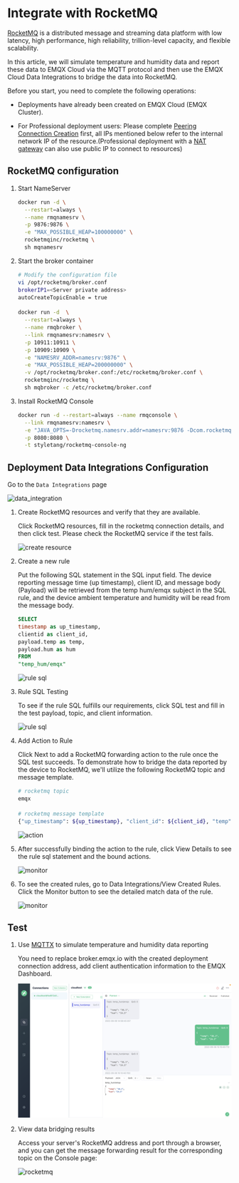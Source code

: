 # Integrate with RocketMQ

[RocketMQ](https://rocketmq.apache.org/docs/4.x/) is a distributed message and streaming data platform with low latency, high performance, high reliability, trillion-level capacity, and flexible scalability.

In this article, we will simulate temperature and humidity data and report these data to EMQX Cloud via the MQTT protocol and then use the EMQX Cloud Data Integrations to bridge the data into RocketMQ.

Before you start, you need to complete the following operations:

* Deployments have already been created on EMQX Cloud (EMQX Cluster).

* For Professional deployment users: Please complete [Peering Connection Creation](../deployments/vpc_peering.md) first, all IPs mentioned below refer to the internal network IP of the resource.(Professional deployment with a [NAT gateway](../vas/nat-gateway.md) can also use public IP to connect to resources)

## RocketMQ configuration

1. Start NameServer

    ```bash
    docker run -d \
      --restart=always \
      --name rmqnamesrv \
      -p 9876:9876 \
      -e "MAX_POSSIBLE_HEAP=100000000" \
      rocketmqinc/rocketmq \
      sh mqnamesrv
   ```

2. Start the broker container

    ```bash
   # Modify the configuration file
   vi /opt/rocketmq/broker.conf
   brokerIP1=<Server private address>
   autoCreateTopicEnable = true

   docker run -d  \
      --restart=always \
      --name rmqbroker \
      --link rmqnamesrv:namesrv \
      -p 10911:10911 \
      -p 10909:10909 \
      -e "NAMESRV_ADDR=namesrv:9876" \
      -e "MAX_POSSIBLE_HEAP=200000000" \
      -v /opt/rocketmq/broker.conf:/etc/rocketmq/broker.conf \
      rocketmqinc/rocketmq \
      sh mqbroker -c /etc/rocketmq/broker.conf  
   ```

3. Install RocketMQ Console

    ```bash
    docker run -d --restart=always --name rmqconsole \
      --link rmqnamesrv:namesrv \
      -e "JAVA_OPTS=-Drocketmq.namesrv.addr=namesrv:9876 -Dcom.rocketmq.sendMessageWithVIPChannel=false" \
      -p 8080:8080 \
      -t styletang/rocketmq-console-ng
    ```

## Deployment Data Integrations Configuration

Go to the `Data Integrations` page

   ![data_integration](./_assets/data_integration_rocketmq.png)

1. Create RocketMQ resources and verify that they are available.

   Click RocketMQ resources, fill in the rocketmq connection details, and then click test. Please check the RocketMQ service if the test fails.

   ![create resource](./_assets/rocketmq_create_resource.png)

2. Create a new rule

   Put the following SQL statement in the SQL input field. The device reporting message time (up timestamp), client ID, and message body (Payload) will be retrieved from the temp hum/emqx subject in the SQL rule, and the device ambient temperature and humidity will be read from the message body.

   ```sql
   SELECT 
   timestamp as up_timestamp, 
   clientid as client_id, 
   payload.temp as temp,
   payload.hum as hum
   FROM
   "temp_hum/emqx"
   ```

   ![rule sql](./_assets/rocketmq_create_sql.png)

3. Rule SQL Testing

   To see if the rule SQL fulfills our requirements, click SQL test and fill in the test payload, topic, and client information.

   ![rule sql](./_assets/rocketmq_create_sql_test.png)

4. Add Action to Rule

   Click Next to add a RocketMQ forwarding action to the rule once the SQL test succeeds. To demonstrate how to bridge the data reported by the device to RocketMQ, we'll utilize the following RocketMQ topic and message template.

   ```bash
   # rocketmq topic
   emqx
   
   # rocketmq message template 
   {"up_timestamp": ${up_timestamp}, "client_id": ${client_id}, "temp": ${temp}, "hum": ${hum}}
   ```

   ![action](./_assets/rocketmq_action.png)

5. After successfully binding the action to the rule, click View Details to see the rule sql statement and the bound actions.

   ![monitor](./_assets/rocketmq_rule_engine_detail.png)

6. To see the created rules, go to Data Integrations/View Created Rules. Click the Monitor button to see the detailed match data of the rule.

   ![monitor](./_assets/rocketmq_monitor.png)

## Test

1. Use [MQTTX](https://mqttx.app/) to simulate temperature and humidity data reporting

   You need to replace broker.emqx.io with the created deployment connection address, add client authentication information to the EMQX Dashboard.

   ![MQTTX](./_assets/mqttx_publish.png)

2. View data bridging results

   Access your server's RocketMQ address and port through a browser, and you can get the message forwarding result for the corresponding topic on the Console page:

   ![rocketmq](./_assets/rocketmq_query_result.png)
